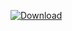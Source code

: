 [![Download](https://img.shields.io/badge/Download%20File%20Exe-Google%20Drive-blue?logo=google-drive)](https://drive.google.com/file/d/1oEa-mEnayVHquJGav-HOYQ-oZAowvmnS/view?usp=sharing)
